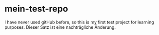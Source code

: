 # mein-test-repo
I have never used gitHub before, so this is my first test project for learning purposes.
Dieser Satz ist eine nachträgliche Änderung.

